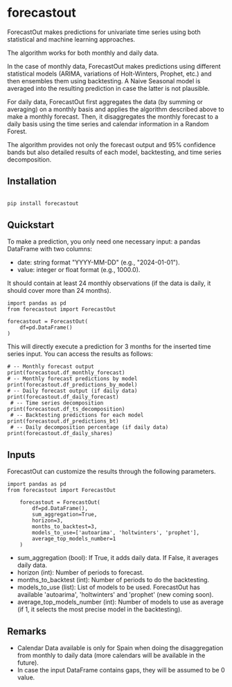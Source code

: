 # forecastout

ForecastOut makes predictions for univariate time series using both statistical 
and machine learning approaches.

The algorithm works for both monthly and daily data.


In the case of monthly data, ForecastOut makes predictions using different 
statistical models (ARIMA, variations of Holt-Winters, Prophet, etc.) and then 
ensembles them using backtesting. A Naive Seasonal model is averaged into the 
resulting prediction in case the latter is not plausible.

For daily data, ForecastOut first aggregates the data (by summing or averaging) 
on a monthly basis and applies the algorithm described above to make a monthly 
forecast. Then, it disaggregates the monthly forecast to a daily basis using 
the time series and calendar information in a Random Forest.

The algorithm provides not only the forecast output and 95% confidence bands 
but also detailed results of each model, backtesting, and time series 
decomposition.


## Installation

```bash

pip install forecastout

```

## Quickstart

To make a prediction, you only need one necessary input: a pandas DataFrame 
with two columns:

- date: string format "YYYY-MM-DD" (e.g., "2024-01-01").
- value: integer or float format (e.g., 1000.0).

It should contain at least 24 monthly observations (if the data is daily,
it should cover more than 24 months).

```{python, error=TRUE, include=TRUE}
import pandas as pd
from forecastout import ForecastOut

forecastout = ForecastOut(
    df=pd.DataFrame()
)
```

This will directly execute a prediction for 3 months for the inserted time 
series input. You can access the results as follows:

```{python, error=TRUE, include=TRUE}
# -- Monthly forecast output
print(forecastout.df_monthly_forecast)
# -- Monthly forecast predictions by model
print(forecastout.df_predictions_by_model) 
# -- Daily forecast output (if daily data)
print(forecastout.df_daily_forecast)
 # -- Time series decomposition
print(forecastout.df_ts_decomposition)
 # -- Backtesting predictions for each model
print(forecastout.df_predictions_bt)
 # -- Daily decomposition percentage (if daily data)
print(forecastout.df_daily_shares)
```

## Inputs
ForecastOut can customize the results through the following parameters. 

```{python, error=TRUE, include=TRUE}
import pandas as pd
from forecastout import ForecastOut

    forecastout = ForecastOut(
        df=pd.DataFrame(),
        sum_aggregation=True,
        horizon=3,
        months_to_backtest=3,
        models_to_use=['autoarima', 'holtwinters', 'prophet'],
        average_top_models_number=1
    )
```

- sum_aggregation (bool): If True, it adds daily data. If False, it averages daily data.
- horizon (int): Number of periods to forecast.
- months_to_backtest (int): Number of periods to do the backtesting.
- models_to_use (list): List of models to be used. ForecastOut has available 'autoarima', 'holtwinters' and 'prophet' (new coming soon).
- average_top_models_number (int): Number of models to use as average (if 1, it selects the most precise model in the backtesting).

## Remarks
- Calendar Data available is only for Spain when doing the disaggregation from monthly to daily data (more calendars will be available in the future).
- In case the input DataFrame contains gaps, they will be assumed to be 0 value.

